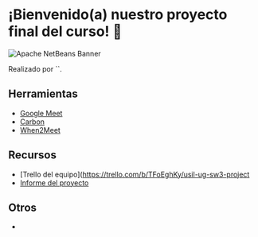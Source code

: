 # ¡Bienvenido(a) nuestro proyecto final del curso! 🚀

![Apache NetBeans Banner](https://www.mancomun.gal/wp-content/uploads/2019/04/apacheNetBeans.jpeg)

Realizado por ``.

##  Herramientas

- [Google Meet](https://meet.google.com/)
- [Carbon](https://carbon.now.sh/)
- [When2Meet](https://www.when2meet.com/)

##  Recursos

- [Trello del equipo](https://trello.com/b/TFoEghKy/usil-ug-sw3-project
- [Informe del proyecto](https://docs.google.com/document/d/12rsgzrb76lWCy3EbJqpyXUK25nCfgrP_A3p3o3RHc9A/edit?usp=sharing)

##  Otros

- 
